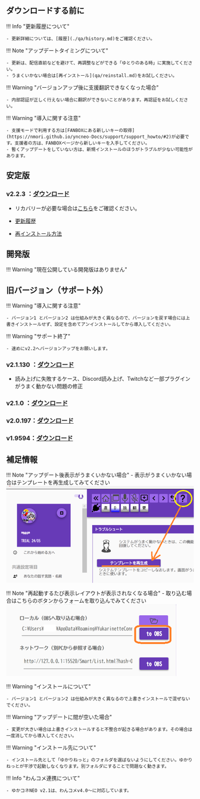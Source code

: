 
## ダウンロードする前に

!!! Info "更新履歴について"
    
    - 更新詳細については、[履歴](./qa/history.md)をご確認ください。

!!! Note "アップデートタイミングについて"
    
    - 更新は、配信直前などを避けて、再調整などができる「ゆとりのある時」に実施してください。
    - うまくいかない場合は[再インストール](qa/reinstall.md)をお試しください。

!!! Warning "バージョンアップ後に支援翻訳できなくなった場合"
    
    - 内部認証が正しく行えない場合に翻訳ができないことがあります。再認証をお試しください。

!!! Warning "導入に関する注意"
    
    - 支援モードで利用する方は[FANBOXにある新しいキーの取得](https://nmori.github.io/yncneo-Docs/support/support_howto/#2)が必要です。支援者の方は、FANBOXページから新しいキーを入手してください。
    - 暫くアップデートをしていない方は、新規インストールのほうがトラブルが少ない可能性があります。
    
## 安定版

### v2.2.3 ：[ダウンロード](https://machanbazaar.com/wp-content/uploads/2024/11/YNCneo_v2.2.3.zip)

- リカバリーが必要な場合は[こちら](qa/before_help.md)をご確認ください。

- [更新履歴](qa/history.md)

- [再インストール方法](qa/reinstall.md)

## 開発版

!!! Warning "現在公開している開発版はありません"    

## 旧バージョン（サポート外）

!!! Warning "導入に関する注意"
    
    - バージョン1 とバージョン2 は仕組みが大きく異なるので、バージョンを戻す場合には上書きインストールせず、設定を含めてアンインストールしてから導入してください。

!!! Warning "サポート終了"
    
    - 速めにv2.2へバージョンアップをお願いします。

### v2.1.130 ：[ダウンロード](https://machanbazaar.com/wp-content/uploads/2024/08/YNCneo_v2.1.130.zip)

- 読み上げに失敗するケース、Discord読み上げ、Twitchなど一部プラグインがうまく動かない問題の修正

### v2.1.0 ：[ダウンロード](https://machanbazaar.com/wp-content/uploads/2023/12/YNCneo_v2.1.0.zip)

### v2.0.197：[ダウンロード](https://drive.google.com/file/d/1lEHHf9QymS474DBiNWCDCctwSBVHXHJg/view?usp=sharing&que=YNCneo_v2.0.197.zip)

### v1.9594：[ダウンロード](https://machanbazaar.com/wp-content/uploads/2022/08/YNCneo_v1.9594.zip)

## 補足情報

!!! Note "アップデート後表示がうまくいかない場合"
    - 表示がうまくいかない場合はテンプレートを再生成してみてください
    ![テンプレ](images/templete_remake.png)

!!! Note "再起動するたび表示レイアウトが表示されなくなる場合"
    - 取り込む場合はこちらのボタンからフォームを取り込んでみてください
    ![テンプレ](images/tolocal.png)

!!! Warning "インストールについて"
    
    - バージョン1 とバージョン2 は仕組みが大きく異なるので上書きインストールで混ぜないでください。

!!! Warning "アップデートに間が空いた場合"
    
    - 変更が大きい場合は上書きインストールすると不整合が起きる場合があります。その場合は一度消してから導入してください。

!!! Warning "インストール先について"
    
    - インストール先として「ゆかりねっと」のフォルダを選ばないようにしてください。ゆかりねっとが干渉で起動しなくなります。別フォルダにすることで問題なく動きます。

!!! Info "わんコメ連携について"
    
    - ゆかコネNEO v2.1は、わんコメv4.0～に対応しています。

